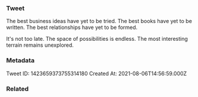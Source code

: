 ### Tweet
The best business ideas have yet to be tried. The best books have yet to be written. The best relationships have yet to be formed.

It's not too late. The space of possibilities is endless. The most interesting terrain remains unexplored.

### Metadata
Tweet ID: 1423659373755314180
Created At: 2021-08-06T14:56:59.000Z

### Related

